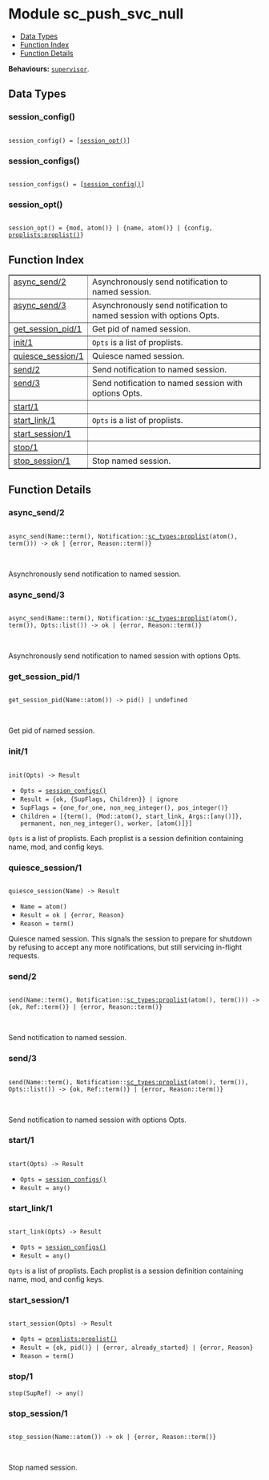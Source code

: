 

# Module sc_push_svc_null #
* [Data Types](#types)
* [Function Index](#index)
* [Function Details](#functions)

__Behaviours:__ [`supervisor`](supervisor.md).

<a name="types"></a>

## Data Types ##




### <a name="type-session_config">session_config()</a> ###


<pre><code>
session_config() = [<a href="#type-session_opt">session_opt()</a>]
</code></pre>




### <a name="type-session_configs">session_configs()</a> ###


<pre><code>
session_configs() = [<a href="#type-session_config">session_config()</a>]
</code></pre>




### <a name="type-session_opt">session_opt()</a> ###


<pre><code>
session_opt() = {mod, atom()} | {name, atom()} | {config, <a href="proplists.md#type-proplist">proplists:proplist()</a>}
</code></pre>

<a name="index"></a>

## Function Index ##


<table width="100%" border="1" cellspacing="0" cellpadding="2" summary="function index"><tr><td valign="top"><a href="#async_send-2">async_send/2</a></td><td>Asynchronously send notification to named session.</td></tr><tr><td valign="top"><a href="#async_send-3">async_send/3</a></td><td>Asynchronously send notification to named session with options Opts.</td></tr><tr><td valign="top"><a href="#get_session_pid-1">get_session_pid/1</a></td><td>Get pid of named session.</td></tr><tr><td valign="top"><a href="#init-1">init/1</a></td><td><code>Opts</code> is a list of proplists.</td></tr><tr><td valign="top"><a href="#quiesce_session-1">quiesce_session/1</a></td><td>Quiesce named session.</td></tr><tr><td valign="top"><a href="#send-2">send/2</a></td><td>Send notification to named session.</td></tr><tr><td valign="top"><a href="#send-3">send/3</a></td><td>Send notification to named session with options Opts.</td></tr><tr><td valign="top"><a href="#start-1">start/1</a></td><td></td></tr><tr><td valign="top"><a href="#start_link-1">start_link/1</a></td><td><code>Opts</code> is a list of proplists.</td></tr><tr><td valign="top"><a href="#start_session-1">start_session/1</a></td><td></td></tr><tr><td valign="top"><a href="#stop-1">stop/1</a></td><td></td></tr><tr><td valign="top"><a href="#stop_session-1">stop_session/1</a></td><td>Stop named session.</td></tr></table>


<a name="functions"></a>

## Function Details ##

<a name="async_send-2"></a>

### async_send/2 ###

<pre><code>
async_send(Name::term(), Notification::<a href="sc_types.md#type-proplist">sc_types:proplist</a>(atom(), term())) -&gt; ok | {error, Reason::term()}
</code></pre>
<br />

Asynchronously send notification to named session.

<a name="async_send-3"></a>

### async_send/3 ###

<pre><code>
async_send(Name::term(), Notification::<a href="sc_types.md#type-proplist">sc_types:proplist</a>(atom(), term()), Opts::list()) -&gt; ok | {error, Reason::term()}
</code></pre>
<br />

Asynchronously send notification to named session with options Opts.

<a name="get_session_pid-1"></a>

### get_session_pid/1 ###

<pre><code>
get_session_pid(Name::atom()) -&gt; pid() | undefined
</code></pre>
<br />

Get pid of named session.

<a name="init-1"></a>

### init/1 ###

<pre><code>
init(Opts) -&gt; Result
</code></pre>

<ul class="definitions"><li><code>Opts = <a href="#type-session_configs">session_configs()</a></code></li><li><code>Result = {ok, {SupFlags, Children}} | ignore</code></li><li><code>SupFlags = {one_for_one, non_neg_integer(), pos_integer()}</code></li><li><code>Children = [{term(), {Mod::atom(), start_link, Args::[any()]}, permanent, non_neg_integer(), worker, [atom()]}]</code></li></ul>

`Opts` is a list of proplists.
Each proplist is a session definition containing
name, mod, and config keys.

<a name="quiesce_session-1"></a>

### quiesce_session/1 ###

<pre><code>
quiesce_session(Name) -&gt; Result
</code></pre>

<ul class="definitions"><li><code>Name = atom()</code></li><li><code>Result = ok | {error, Reason}</code></li><li><code>Reason = term()</code></li></ul>

Quiesce named session.
This signals the session to prepare for shutdown by refusing to
accept any more notifications, but still servicing in-flight
requests.

<a name="send-2"></a>

### send/2 ###

<pre><code>
send(Name::term(), Notification::<a href="sc_types.md#type-proplist">sc_types:proplist</a>(atom(), term())) -&gt; {ok, Ref::term()} | {error, Reason::term()}
</code></pre>
<br />

Send notification to named session.

<a name="send-3"></a>

### send/3 ###

<pre><code>
send(Name::term(), Notification::<a href="sc_types.md#type-proplist">sc_types:proplist</a>(atom(), term()), Opts::list()) -&gt; {ok, Ref::term()} | {error, Reason::term()}
</code></pre>
<br />

Send notification to named session with options Opts.

<a name="start-1"></a>

### start/1 ###

<pre><code>
start(Opts) -&gt; Result
</code></pre>

<ul class="definitions"><li><code>Opts = <a href="#type-session_configs">session_configs()</a></code></li><li><code>Result = any()</code></li></ul>

<a name="start_link-1"></a>

### start_link/1 ###

<pre><code>
start_link(Opts) -&gt; Result
</code></pre>

<ul class="definitions"><li><code>Opts = <a href="#type-session_configs">session_configs()</a></code></li><li><code>Result = any()</code></li></ul>

`Opts` is a list of proplists.
Each proplist is a session definition containing
name, mod, and config keys.

<a name="start_session-1"></a>

### start_session/1 ###

<pre><code>
start_session(Opts) -&gt; Result
</code></pre>

<ul class="definitions"><li><code>Opts = <a href="proplists.md#type-proplist">proplists:proplist()</a></code></li><li><code>Result = {ok, pid()} | {error, already_started} | {error, Reason}</code></li><li><code>Reason = term()</code></li></ul>

<a name="stop-1"></a>

### stop/1 ###

`stop(SupRef) -> any()`

<a name="stop_session-1"></a>

### stop_session/1 ###

<pre><code>
stop_session(Name::atom()) -&gt; ok | {error, Reason::term()}
</code></pre>
<br />

Stop named session.

